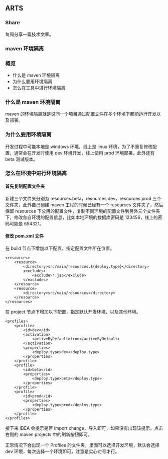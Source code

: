 ## ARTS

### Share
每周分享一篇技术文章。

### maven 环境隔离
### 概览
* 什么是 maven 环境隔离
* 为什么要用环境隔离
* 怎么在工具中进行环境隔离

### 什么是 maven 环境隔离
maven 的环境隔离就是说同一个项目通过配置文件在多个环境下都能运行开发以及部署。

### 为什么要用环境隔离
开发过程中可能本地是 windows 环境，线上是 linux 环境，为了不重复修改配置，通常会在开发时使用 dev 环境开发，线上使用 prod 环境部署，此外还有 beta 测试版本。

### 怎么在环境中进行环境隔离

#### 首先复制配置文件夹
新建三个文件夹分别为 resources.beta，resources.dev，resources.prod 三个文件夹，此外自己创建 maven 工程的时候已经有一个 resources 文件夹了，然后保留 resources 下公用的配置文件，复制不同环境的配置文件到另外三个文件夹下，修改各自环境的配置信息，比如本地环境的数据库密码是 123456，线上的密码可能是 654321。

#### 修改 pom.xml 文件
在 build 节点下增加以下配置。指定配置文件所在位置。
```
<resources>
    <resource>
        <directory>src/main/resources.${deploy.type}</directory>
        <excludes>
            <exclude>*.jsp</exclude>
        </excludes>
    </resource>
    <resource>
        <directory>src/main/resources</directory>
    </resource>
</resources>
```
在 project 节点下增加以下配置，指定默认开发环境，以及其他环境。
```
<profiles>
    <profile>
        <id>dev</id>
        <activation>
            <activeByDefault>true</activeByDefault>
        </activation>
        <properties>
            <deploy.type>dev</deploy.type>
        </properties>
    </profile>
    <profile>
        <id>beta</id>
        <properties>
            <deploy.type>beta</deploy.type>
        </properties>
    </profile>
    <profile>
        <id>prod</id>
        <properties>
            <deploy.type>prod</deploy.type>
        </properties>
    </profile>
</profiles>
```
接下来 IDEA 会提示是否 import change，导入即可，如果没有出现该提示，点击右侧的 maven projects 中的刷新按钮即可。

正常情况下会出现一个 Profiles 的文件夹，里面可以选择开发环境，默认会选择 dev 环境，每次选择一个环境即可，注意是实心对号才行。